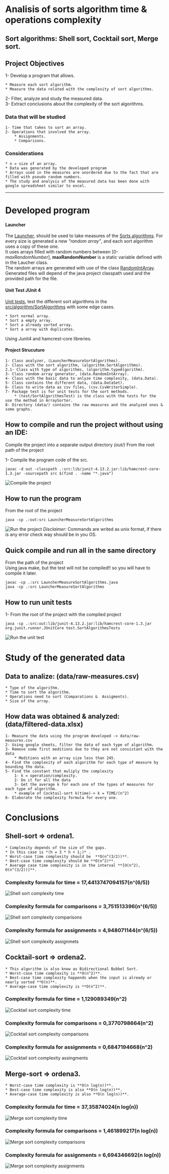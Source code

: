 # Analisis of sorts algorithm time & operations complexity  

## Sort algorithms: Shell sort, Cocktail sort, Merge sort.  


## Project Objectives
1- Develop a program that allows.

    * Measure each sort algorithm.  
    * Measure the data related with the complexity of sort algorithms.  

2- Filter, analyze and study the measured data.  
3- Extract conclusions about the complexity of the sort algorithms.


### Data that will be studied
    1- Time that takes to sort an array.
    2- Operations that involved the array.
        * Assignments.
        * Comparisons.

### Considerations

    * n = size of an array.
    * Data was generated by the developed program
    * Arrays used in the measures are unordered due to the fact that are filled with pseudo random numbers.
    * The study and analysis of the measured data has been done with google spreadsheet similar to excel.
---

# Developed program

#### Launcher
The [Launcher](src/LauncherMeasureSortAlgorithms.java), should be used to take measures of the [Sorts algorithms](src/algorithm/SortAlgorithms.java). 
For every size is generated a new *"random array"*, and each sort algorithm uses a copy of these one.   
It uses arrays filled with random numbers between [0-*maxRandomNumber*], **maxRandomNumber** is a static variable defined with in the Laucher class.  
The random arrays are generated with use of the class [RandomIntArray](src/data/RandomIntArray.java).  
Generated files will depend of the java project classpath used and the provided path for the file.    


#### Unit Test JUnit 4
[Unit tests](src/test), test the different sort algorithms in the [src/algorithm/SortAlgorithms](src/algorithm/SortAlgorithms.java) with some edge cases.

    * Sort normal array.
    * Sort a empty array.
    * Sort a already sorted array.
    * Sort a array with duplicates.
Using Junit4 and hamcrest-core libreries.

#### Project Strucuture
    1- Class analyzer, (LauncherMeasureSortAlgorithms).
    2- Class with the sort algorithm, (algorithm.SortAlgorithms).
    2.1- Class with type of algorithms, (algorithm.typeAlgorithm).
    3- Class random array generator, (data.RandomIntArray).
    4- Class with the basic data to anlyze time complexity, (data.Data).
    5- Class contains the different data, (data.DataSet).
    6- Class to write data as csv files, (csv.CsvWriterSimple).
    7- Package test is for unit tests for the sort methods.
        * (test/SortAlgorithmsTest) is the class with the tests for the use the method in ArraySorter.
    8- Directory (data/) contains the raw measures and the analyzed ones & some graphs.

## How to compile and run the project without using an IDE:
Compile the project into a separate output directory  *(out/)* 
From the root path of the project 

1- Compile the program code of the src.  
```
javac -d out -classpath .:src:lib/junit-4.13.2.jar:lib/hamcrest-core-1.3.jar -sourcepath src $(find . -name "*.java")  
```
![Compile the project](img/compile-project.png)
## How to run the program
From the root of the project  
```  
java -cp .:out:src LauncherMeasureSortAlgorithms  
```
![Run the project](img/run-project.png)
*Disclaimer:* Commands are writed as unix format, if there is any error check way should be in you OS.  

## Quick compile and run all in the same directory
From the path of the project  
Using java make, but the test will not be compiled!! so you will have to compile it later. 

```  
javac -cp .:src LauncherMeasureSortAlgorithms.java 
java -cp .:src LauncherMeasureSortAlgorithms  
```

## How to run unit tests
1- From the root of the project with the compiled project 
```
java -cp .:src:out:lib/junit-4.13.2.jar:lib/hamcrest-core-1.3.jar org.junit.runner.JUnitCore test.SortAlgorithmsTests  
```
![Run the unit test](img/run-test)

# Study of the generated data

## Data to analize: (data/raw-measures.csv)
    * Type of the algorithm.
    * Time to sort the algorithm.
    * Operations need to sort (Comparations &  Assigments).
    * Size of the array.

## How data was obtained & analyzed: (data/filtered-data.xlsx)
    1- Measure the data using the program developed -> data/raw-measures.csv
    2- Using google sheets, filter the data of each type of algorithm.
    3- Remove some first meditions due to they are not consistant with the data
        * Meditions with an array size less than 245.
    4- Find the complexity of each algorithm for each type of measure by bounding the data.
    5- Find the constant that muliply the complexity
        1- k = operation/complexity.
        2- Do it for all the data
        3- Get the average k for each one of the types of measures for each type of algorithm.
        * example of Cocktail-sort k(time)-> k = TIME/(n^2)
    6- Elaborate the complexity formula for every one.

# Conclusions
## Shell-sort => ordena1.
    * Complexity depends of the size of the gaps.
    * In this case is *(h = 3 * h + 1;)* .
    * Worst-case time complexity should be  **O(n^(3/2))**.
    * Best-case time complexity should be **O(n^2)**.
    * Average case time complexity is in the interval **[O(n^2), O(n^(3/2))]**.
### Complexity formula for time = **17,4413747094157(n^(6/5))**  
![Shell sort complexity time](data/graphs/Shell-sort-Time.png)  
### Complexity formula for comparisons = **3,751513396(n^(6/5))**  
![Shell sort complexity comparisons](data/graphs/Shell-sort-Comparisons.png)  
### Complexity formula for assignments = **4,948071144(n^(6/5))**  
![Shell sort complexity assignmets](data/graphs/Shell-Assignments.png)  


## Cocktail-sort => ordena2.
    * This algorithm is also know as Bidirectional Bubbel Sort.
    * Worst-case time complexity is **O(n^2)**.
    * Best-case time complexity happends when the input is already or nearly sorted **O(n)**.
    * Average-case time complexity is **O(n^2)**.
### Complexity formula for time = **1,129089349(n^2)**  
![Cocktail sort complexity time](data/graphs/Cocktail-sort-Time.png)  
### Complexity formula for comparisons = **0,3770798664(n^2)**  
![Cocktail sort complexity comparisons](data/graphs/Cocktail-sort-Comparisons.png)  
### Complexity formula for assignments = **0,6847194668(n^2)**  
![Cocktail sort complexity assingments](data/graphs/Cocktail-sort-Assignments.png)  

## Merge-sort => ordena3. 
    * Worst-case time complexity is **O(n log(n))**.
    * Best-case time complexity is also **O(n log(n))**.
    * Average-case time complexity is also **O(n log(n))**.  
### Complexity formula for time = **37,35874024(n log(n))**  
![Merge sort complexity time](data/graphs/Merge-sort-Time.png)  
### Complexity formula for comparisons = **1,461899217(n log(n))**  
![Merge sort complexity comparisons](data/graphs/Merge-sort-Comparisons.png)  
### Complexity formula for assignments = **6,694346692(n log(n))**  
![Merge sort complexity assignments](data/graphs/Merge-sort-Assignments.png)  





